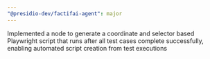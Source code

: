 ```yaml
---
"@presidio-dev/factifai-agent": major
---
```


Implemented a node to generate a coordinate and selector based Playwright script that runs after all test cases complete successfully, enabling automated script creation from test executions
